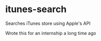 # itunes-search
Searches iTunes store using Apple's API

Wrote this for an internship a long time ago
